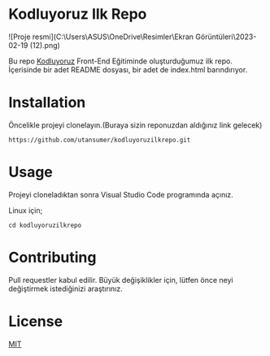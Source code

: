# Kodluyoruz Ilk Repo

![Proje resmi](C:\Users\ASUS\OneDrive\Resimler\Ekran Görüntüleri\2023-02-19 (12).png)

Bu repo [Kodluyoruz](https://kodluyoruz.org) Front-End Eğitiminde oluşturduğumuz ilk repo. İçerisinde bir adet README dosyası, bir adet de index.html barındırıyor.

# Installation

Öncelikle projeyi clonelayın.(Buraya sizin reponuzdan aldığınız link gelecek)

```
https://github.com/utansumer/kodluyoruzilkrepo.git
```

# Usage

Projeyi cloneladıktan sonra Visual Studio Code programında açınız.

Linux için;

```
cd kodluyoruzilkrepo
```

# Contributing

Pull requestler kabul edilir. Büyük değişiklikler için, lütfen önce neyi değiştirmek istediğinizi araştırınız.

# License

[MIT](https://github.com/utansumer/kodluyoruzilkrepo/blob/main/LICENSE)
